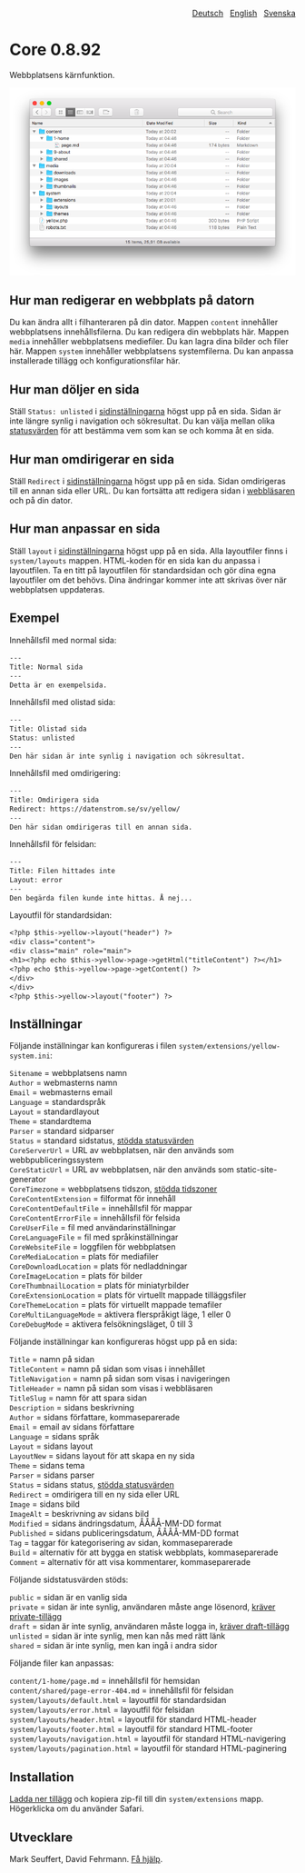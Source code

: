 <p align="right"><a href="README-de.md">Deutsch</a> &nbsp; <a href="README.md">English</a> &nbsp; <a href="README-sv.md">Svenska</a></p>

# Core 0.8.92

Webbplatsens kärnfunktion.

<p align="center"><img src="core-screenshot.png?raw=true" alt="Skärmdump"></p>

## Hur man redigerar en webbplats på datorn

Du kan ändra allt i filhanteraren på din dator. Mappen `content` innehåller webbplatsens innehållsfilerna. Du kan redigera din webbplats här. Mappen `media` innehåller webbplatsens mediefiler. Du kan lagra dina bilder och filer här. Mappen `system` innehåller webbplatsens systemfilerna. Du kan anpassa installerade tillägg och konfigurationsfilar här.

## Hur man döljer en sida

Ställ `Status: unlisted` i [sidinställningarna](#inställningar-page) högst upp på en sida. Sidan är inte längre synlig i navigation och sökresultat. Du kan välja mellan olika [statusvärden](#inställningar-status) för att bestämma vem som kan se och komma åt en sida. 

## Hur man omdirigerar en sida

Ställ `Redirect` i [sidinställningarna](#inställningar-page) högst upp på en sida. Sidan omdirigeras till en annan sida eller URL. Du kan fortsätta att redigera sidan i [webbläsaren](https://github.com/annaesvensson/yellow-edit/tree/main/README-sv.md) och på din dator. 

## Hur man anpassar en sida

Ställ `layout` i [sidinställningarna](#inställningar-page) högst upp på en sida. Alla layoutfiler finns i `system/layouts` mappen. HTML-koden för en sida kan du anpassa i layoutfilen. Ta en titt på layoutfilen för standardsidan och gör dina egna layoutfiler om det behövs. Dina ändringar kommer inte att skrivas över när webbplatsen uppdateras.

## Exempel

Innehållsfil med normal sida:

    ---
    Title: Normal sida
    ---
    Detta är en exempelsida.

Innehållsfil med olistad sida:

    ---
    Title: Olistad sida
    Status: unlisted
    ---
    Den här sidan är inte synlig i navigation och sökresultat.

Innehållsfil med omdirigering:

    ---
    Title: Omdirigera sida
    Redirect: https://datenstrom.se/sv/yellow/
    ---
    Den här sidan omdirigeras till en annan sida.

Innehållsfil för felsidan:

    ---
    Title: Filen hittades inte
    Layout: error
    ---
    Den begärda filen kunde inte hittas. Å nej...

Layoutfil för standardsidan:

    <?php $this->yellow->layout("header") ?>
    <div class="content">
    <div class="main" role="main">
    <h1><?php echo $this->yellow->page->getHtml("titleContent") ?></h1>
    <?php echo $this->yellow->page->getContent() ?>
    </div>
    </div>
    <?php $this->yellow->layout("footer") ?>

## Inställningar

<a id="inställningar-system"></a>Följande inställningar kan konfigureras i filen `system/extensions/yellow-system.ini`:

`Sitename` = webbplatsens namn  
`Author` = webmasterns namn  
`Email` = webmasterns email  
`Language` = standardspråk  
`Layout` = standardlayout  
`Theme` = standardtema  
`Parser` = standard sidparser  
`Status` = standard sidstatus, [stödda statusvärden](#inställningar-status)  
`CoreServerUrl` = URL av webbplatsen, när den används som webbpubliceringssystem  
`CoreStaticUrl` = URL av webbplatsen, när den används som static-site-generator  
`CoreTimezone` = webbplatsens tidszon, [stödda tidszoner](https://www.php.net/manual/en/timezones.php)  
`CoreContentExtension` = filformat för innehåll  
`CoreContentDefaultFile` = innehållsfil för mappar  
`CoreContentErrorFile` = innehållsfil för felsida  
`CoreUserFile` = fil med användarinställningar  
`CoreLanguageFile` = fil med språkinställningar  
`CoreWebsiteFile` = loggfilen för webbplatsen  
`CoreMediaLocation` = plats för mediafiler  
`CoreDownloadLocation` = plats för nedladdningar  
`CoreImageLocation` = plats för bilder  
`CoreThumbnailLocation` = plats för miniatyrbilder  
`CoreExtensionLocation` = plats för virtuellt mappade tilläggsfiler  
`CoreThemeLocation` = plats för virtuellt mappade temafiler  
`CoreMultiLanguageMode` = aktivera flerspråkigt läge, 1 eller 0  
`CoreDebugMode` = aktivera felsökningsläget, 0 till 3  

<a id="inställningar-page"></a>Följande inställningar kan konfigureras högst upp på en sida:

`Title` = namn på sidan  
`TitleContent` = namn på sidan som visas i innehållet  
`TitleNavigation` = namn på sidan som visas i navigeringen  
`TitleHeader` = namn på sidan som visas i webbläsaren  
`TitleSlug` = namn för att spara sidan  
`Description` = sidans beskrivning  
`Author` = sidans författare, kommaseparerade  
`Email` = email av sidans författare  
`Language` = sidans språk  
`Layout` = sidans layout  
`LayoutNew` = sidans layout för att skapa en ny sida  
`Theme` = sidans tema  
`Parser` = sidans parser  
`Status` = sidans status, [stödda statusvärden](#inställningar-status)  
`Redirect` = omdirigera till en ny sida eller URL  
`Image` = sidans bild  
`ImageAlt` = beskrivning av sidans bild  
`Modified` = sidans ändringsdatum, ÅÅÅÅ-MM-DD format  
`Published` = sidans publiceringsdatum, ÅÅÅÅ-MM-DD format  
`Tag` = taggar för kategorisering av sidan, kommaseparerade  
`Build` = alternativ för att bygga en statisk webbplats, kommaseparerade  
`Comment` = alternativ för att visa kommentarer, kommaseparerade  

<a id="inställningar-status"></a>Följande sidstatusvärden stöds:

`public` = sidan är en vanlig sida  
`private` = sidan är inte synlig, användaren måste ange lösenord, [kräver private-tillägg](https://github.com/schulle4u/yellow-extensions-schulle4u/tree/main/private)  
`draft` = sidan är inte synlig, användaren måste logga in, [kräver draft-tillägg](https://github.com/annaesvensson/yellow-draft)  
`unlisted` = sidan är inte synlig, men kan nås med rätt länk  
`shared` = sidan är inte synlig, men kan ingå i andra sidor  

<a id="inställningar-files"></a>Följande filer kan anpassas:

`content/1-home/page.md` = innehållsfil för hemsidan  
`content/shared/page-error-404.md` = innehållsfil för felsidan  
`system/layouts/default.html` = layoutfil för standardsidan  
`system/layouts/error.html` = layoutfil för felsidan  
`system/layouts/header.html` = layoutfil för standard HTML-header  
`system/layouts/footer.html` = layoutfil för standard HTML-footer  
`system/layouts/navigation.html` = layoutfil för standard HTML-navigering  
`system/layouts/pagination.html` = layoutfil för standard HTML-paginering  

## Installation

[Ladda ner tillägg](https://github.com/annaesvensson/yellow-core/archive/main.zip) och kopiera zip-fil till din `system/extensions` mapp. Högerklicka om du använder Safari.

## Utvecklare

Mark Seuffert, David Fehrmann. [Få hjälp](https://datenstrom.se/sv/yellow/help/).
